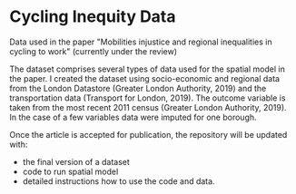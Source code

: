# Cycling Inequity Data
Data used in the paper "Mobilities injustice and regional inequalities in cycling to work" (currently under the review)

The dataset comprises several types of data used for the spatial model in the paper. 
I created the dataset using socio-economic and regional data from the London Datastore (Greater London Authority, 2019) 
and the transportation data (Transport for London, 2019). The outcome variable is taken from the most recent 2011 census 
(Greater London Authority, 2019). In the case of a few variables data were imputed for one borough.

Once the article is accepted for publication, the repository will be updated with:
* the final version of a dataset
* code to run spatial model
* detailed instructions how to use the code and data.
